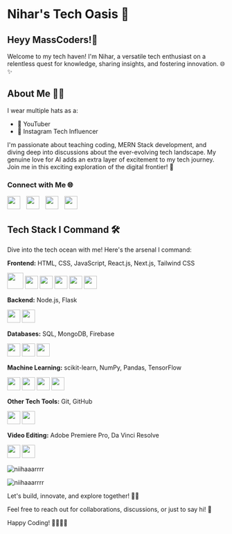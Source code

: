 # Nihar's Tech Oasis 🚀

## Heyy MassCoders!👋 

Welcome to my tech haven! I'm Nihar, a versatile tech enthusiast on a relentless quest for knowledge, sharing insights, and fostering innovation. 🌐✨

## About Me 🧑‍💻

I wear multiple hats as a:

- 🎥 YouTuber
- 📸 Instagram Tech Influencer

I'm passionate about teaching coding, MERN Stack development, and diving deep into discussions about the ever-evolving tech landscape. My genuine love for AI adds an extra layer of excitement to my tech journey. Join me in this exciting exploration of the digital frontier! 🚀

### Connect with Me 🌐

<a href="https://www.youtube.com/@niharrdg"><img style="margin-right: 10px;" src="https://www.youtube.com/s/desktop/6ee70b2c/img/favicon_144x144.png" height="30"></a>
<a href="https://www.instagram.com/niihaaarrrr"><img style="margin-right: 10px;" src="https://static.cdninstagram.com/rsrc.php/v3/ys/r/aM-g435MtEX.png" height="30"></a>
<a href="https://www.linkedin.com/in/niharrdg"><img style="margin-right: 10px;" src="https://upload.wikimedia.org/wikipedia/commons/thumb/c/ca/LinkedIn_logo_initials.png/640px-LinkedIn_logo_initials.png" height="30"></a>
<a href="https://www.twitter.com/niihaaarrrr"><img style="margin-right: 10px;" src="https://img.freepik.com/free-vector/new-2023-twitter-logo-x-icon-design_1017-45418.jpg?size=338&ext=jpg&ga=GA1.1.1826414947.1699833600&semt=ais" style="border-radius:10px;" height="30"></a>

## Tech Stack I Command 🛠️

Dive into the tech ocean with me! Here's the arsenal I command:

**Frontend:** HTML, CSS, JavaScript, React.js, Next.js, Tailwind CSS

<img src="https://upload.wikimedia.org/wikipedia/commons/thumb/6/61/HTML5_logo_and_wordmark.svg/768px-HTML5_logo_and_wordmark.svg.png" height="37"> <img src="https://upload.wikimedia.org/wikipedia/commons/thumb/6/62/CSS3_logo.svg/1024px-CSS3_logo.svg.png?20210705212817" height="30"> <img src="https://upload.wikimedia.org/wikipedia/commons/thumb/6/6a/JavaScript-logo.png/640px-JavaScript-logo.png" height="30"> <img src="https://cdn4.iconfinder.com/data/icons/logos-3/600/React.js_logo-512.png" height="30"> <img src="https://decodenatura.com/static/fb8aa1bb70c9925ce1ae22dc2711b343/4e9d0/nextjs-logo.png" height="30"> <img src="https://upload.wikimedia.org/wikipedia/commons/thumb/d/d5/Tailwind_CSS_Logo.svg/1024px-Tailwind_CSS_Logo.svg.png?20230715030042" height="30">
  
**Backend:** Node.js, Flask 

<img src="https://upload.wikimedia.org/wikipedia/commons/thumb/d/d9/Node.js_logo.svg/2560px-Node.js_logo.svg.png" height="30"> <img src="https://upload.wikimedia.org/wikipedia/commons/thumb/3/3c/Flask_logo.svg/1280px-Flask_logo.svg.png" height="30">
  
**Databases:** SQL, MongoDB, Firebase 

<img src="https://db.cs.uni-tuebingen.de/teaching/ws2223/sql-is-a-programming-language/logo.svg" height="30"> <img src="https://upload.wikimedia.org/wikipedia/commons/thumb/9/93/MongoDB_Logo.svg/2560px-MongoDB_Logo.svg.png" height="30"> <img src="https://upload.wikimedia.org/wikipedia/commons/thumb/3/37/Firebase_Logo.svg/1280px-Firebase_Logo.svg.png" height="30">
  
**Machine Learning:** scikit-learn, NumPy, Pandas, TensorFlow 

<img src="https://upload.wikimedia.org/wikipedia/commons/thumb/0/05/Scikit_learn_logo_small.svg/2560px-Scikit_learn_logo_small.svg.png" height="30"> <img src="https://upload.wikimedia.org/wikipedia/commons/thumb/3/31/NumPy_logo_2020.svg/1280px-NumPy_logo_2020.svg.png" height="30"> <img src="https://upload.wikimedia.org/wikipedia/commons/thumb/e/ed/Pandas_logo.svg/1280px-Pandas_logo.svg.png" height="30"> <img src="https://upload.wikimedia.org/wikipedia/commons/thumb/2/2d/Tensorflow_logo.svg/1915px-Tensorflow_logo.svg.png" height="30">
  
**Other Tech Tools:** Git, GitHub 

<img src="https://git-scm.com/images/logos/downloads/Git-Icon-1788C.png" height="30"> <img src="https://github.githubassets.com/assets/GitHub-Mark-ea2971cee799.png" height="30">
  
**Video Editing:** Adobe Premiere Pro, Da Vinci Resolve 

<img src="https://upload.wikimedia.org/wikipedia/commons/thumb/4/40/Adobe_Premiere_Pro_CC_icon.svg/2101px-Adobe_Premiere_Pro_CC_icon.svg.png" height="30"> <img src="https://upload.wikimedia.org/wikipedia/commons/4/4d/DaVinci_Resolve_Studio.png" height="30">

<p><img align="center" src="https://github-readme-stats.vercel.app/api/top-langs?username=codenihar&show_icons=true&locale=en&layout=compact" alt="niihaaarrrr" /></p>

<p><img align="center" src="https://github-readme-streak-stats.herokuapp.com/?user=codenihar&" alt="niihaaarrrr" /></p>

Let's build, innovate, and explore together! 🚀✨

Feel free to reach out for collaborations, discussions, or just to say hi! 🌟

Happy Coding! 👩‍💻👨‍💻
